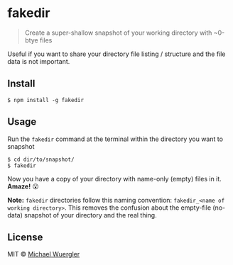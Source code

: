 # fakedir 

> Create a super-shallow snapshot of your working directory with ~0-btye files

Useful if you want to share your directory file listing / structure and the file data is not important. 


## Install

```
$ npm install -g fakedir
```


## Usage

Run the `fakedir` command at the terminal within the directory you want to snapshot 

```
$ cd dir/to/snapshot/
$ fakedir
```

Now you have a copy of your directory with name-only (empty) files in it. **Amaze!** :open_mouth:

**Note:** `fakedir` directories follow this naming convention: `fakedir_<name of working directory>`. This removes the confusion about the empty-file (no-data) snapshot of your directory and the real thing.

## License

MIT © [Michael Wuergler](http://numetriclabs.com)
